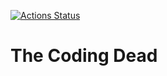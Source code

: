 [![Actions Status](https://github.com/the-coding-dead/the-coding-dead.github.io/workflows/deploy/badge.svg)](https://github.com/the-coding-dead/the-coding-dead.github.io/actions)

# The Coding Dead
